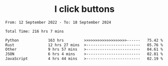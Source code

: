 <h1 align="center">
I click buttons
</h1>

<!--START_SECTION:waka-->

```txt
From: 12 September 2022 - To: 18 September 2024

Total Time: 216 hrs 7 mins

Python             163 hrs         >>>>>>>>>>>>>>>>>>>------   75.42 %
Rust               12 hrs 27 mins  >------------------------   05.76 %
Other              9 hrs 57 mins   >------------------------   04.61 %
JSON               6 hrs 4 mins    >------------------------   02.81 %
JavaScript         4 hrs 44 mins   >------------------------   02.19 %
```

<!--END_SECTION:waka-->
